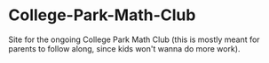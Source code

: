 # College-Park-Math-Club
Site for the ongoing College Park Math Club (this is mostly meant for parents to follow along, since kids won't wanna do more work).
